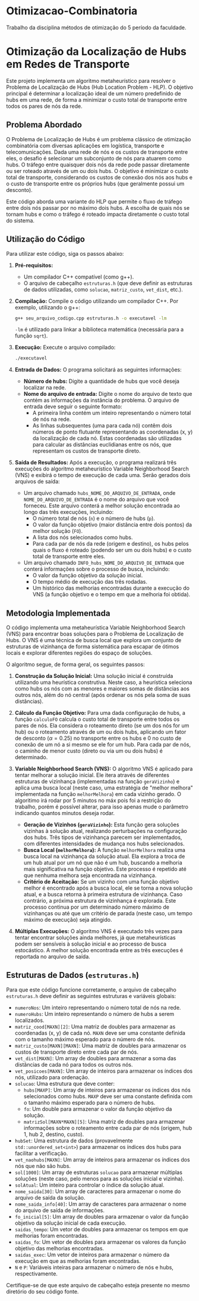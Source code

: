 # Otimizacao-Combinatoria
Trabalho da disciplina métodos de otimização do 5 período da faculdade.

# Otimização da Localização de Hubs em Redes de Transporte

Este projeto implementa um algoritmo metaheurístico para resolver o Problema de Localização de Hubs (Hub Location Problem - HLP). O objetivo principal é determinar a localização ideal de um número predefinido de hubs em uma rede, de forma a minimizar o custo total de transporte entre todos os pares de nós da rede.

## Problema Abordado

O Problema de Localização de Hubs é um problema clássico de otimização combinatória com diversas aplicações em logística, transporte e telecomunicações. Dada uma rede de nós e os custos de transporte entre eles, o desafio é selecionar um subconjunto de nós para atuarem como hubs. O tráfego entre quaisquer dois nós da rede pode passar diretamente ou ser roteado através de um ou dois hubs. O objetivo é minimizar o custo total de transporte, considerando os custos de conexão dos nós aos hubs e o custo de transporte entre os próprios hubs (que geralmente possui um desconto).

Este código aborda uma variante do HLP que permite o fluxo de tráfego entre dois nós passar por no máximo dois hubs. A escolha de quais nós se tornam hubs e como o tráfego é roteado impacta diretamente o custo total do sistema.

## Utilização do Código

Para utilizar este código, siga os passos abaixo:

1.  **Pré-requisitos:**
    * Um compilador C++ compatível (como g++).
    * O arquivo de cabeçalho `estruturas.h` (que deve definir as estruturas de dados utilizadas, como `solucao`, `matriz_custo`, `vet_dist`, etc.).

2.  **Compilação:**
    Compile o código utilizando um compilador C++. Por exemplo, utilizando o g++:

    ```bash
    g++ seu_arquivo_codigo.cpp estruturas.h -o executavel -lm
    ```

    `-lm` é utilizado para linkar a biblioteca matemática (necessária para a função `sqrt`).

3.  **Execução:**
    Execute o arquivo compilado:

    ```bash
    ./executavel
    ```

4.  **Entrada de Dados:**
    O programa solicitará as seguintes informações:
    * **Número de hubs:** Digite a quantidade de hubs que você deseja localizar na rede.
    * **Nome do arquivo de entrada:** Digite o nome do arquivo de texto que contém as informações da instância do problema. O arquivo de entrada deve seguir o seguinte formato:
        * A primeira linha contém um inteiro representando o número total de nós na rede.
        * As linhas subsequentes (uma para cada nó) contêm dois números de ponto flutuante representando as coordenadas (x, y) da localização de cada nó. Estas coordenadas são utilizadas para calcular as distâncias euclidianas entre os nós, que representam os custos de transporte direto.

5.  **Saída de Resultados:**
    Após a execução, o programa realizará três execuções do algoritmo metaheurístico Variable Neighborhood Search (VNS) e exibirá o tempo de execução de cada uma. Serão gerados dois arquivos de saída:
    * Um arquivo chamado `hubs_NOME_DO_ARQUIVO_DE_ENTRADA`, onde `NOME_DO_ARQUIVO_DE_ENTRADA` é o nome do arquivo que você forneceu. Este arquivo conterá a melhor solução encontrada ao longo das três execuções, incluindo:
        * O número total de nós (`n`) e o número de hubs (`p`).
        * O valor da função objetivo (maior distância entre dois pontos) da melhor solução (`FO`).
        * A lista dos nós selecionados como hubs.
        * Para cada par de nós da rede (origem e destino), os hubs pelos quais o fluxo é roteado (podendo ser um ou dois hubs) e o custo total de transporte entre eles.
    * Um arquivo chamado `INFO_hubs_NOME_DO_ARQUIVO_DE_ENTRADA` que conterá informações sobre o processo de busca, incluindo:
        * O valor da função objetivo da solução inicial.
        * O tempo médio de execução das três rodadas.
        * Um histórico das melhorias encontradas durante a execução do VNS (a função objetivo e o tempo em que a melhoria foi obtida).

## Metodologia Implementada

O código implementa uma metaheurística Variable Neighborhood Search (VNS) para encontrar boas soluções para o Problema de Localização de Hubs. O VNS é uma técnica de busca local que explora um conjunto de estruturas de vizinhança de forma sistemática para escapar de ótimos locais e explorar diferentes regiões do espaço de soluções.

O algoritmo segue, de forma geral, os seguintes passos:

1.  **Construção da Solução Inicial:** Uma solução inicial é construída utilizando uma heurística construtiva. Neste caso, a heurística seleciona como hubs os nós com as menores e maiores somas de distâncias aos outros nós, além do nó central (após ordenar os nós pela soma de suas distâncias).

2.  **Cálculo da Função Objetivo:** Para uma dada configuração de hubs, a função `calculoFO` calcula o custo total de transporte entre todos os pares de nós. Ela considera o roteamento direto (se um dos nós for um hub) ou o roteamento através de um ou dois hubs, aplicando um fator de desconto ($\alpha = 0.25$) no transporte entre os hubs e 0 no custo de conexão de um nó a si mesmo se ele for um hub. Para cada par de nós, o caminho de menor custo (direto ou via um ou dois hubs) é determinado.

3.  **Variable Neighborhood Search (VNS):** O algoritmo VNS é aplicado para tentar melhorar a solução inicial. Ele itera através de diferentes estruturas de vizinhança (implementadas na função `geraVizinho`) e aplica uma busca local (neste caso, uma estratégia de "melhor melhora" implementada na função `melhorMelhora`) em cada vizinho gerado. O algoritimo irá rodar por 5 minutos no máx pois foi a restrição do trabalho, porém é possível alterar, para isso apenas mude o parâmetro indicando quantos minutos deseja rodar.
    * **Geração de Vizinhos (`geraVizinho`):** Esta função gera soluções vizinhas à solução atual, realizando perturbações na configuração dos hubs. Três tipos de vizinhança parecem ser implementados, com diferentes intensidades de mudança nos hubs selecionados.
    * **Busca Local (`melhorMelhora`):** A função `melhorMelhora` realiza uma busca local na vizinhança da solução atual. Ela explora a troca de um hub atual por um nó que não é um hub, buscando a melhoria mais significativa na função objetivo. Este processo é repetido até que nenhuma melhora seja encontrada na vizinhança.
    * **Critério de Aceitação:** Se um vizinho com uma função objetivo melhor é encontrado após a busca local, ele se torna a nova solução atual, e a busca retorna à primeira estrutura de vizinhança. Caso contrário, a próxima estrutura de vizinhança é explorada. Este processo continua por um determinado número máximo de vizinhanças ou até que um critério de parada (neste caso, um tempo máximo de execução) seja atingido.

4.  **Múltiplas Execuções:** O algoritmo VNS é executado três vezes para tentar encontrar soluções ainda melhores, já que metaheurísticas podem ser sensíveis à solução inicial e ao processo de busca estocástico. A melhor solução encontrada entre as três execuções é reportada no arquivo de saída.

## Estruturas de Dados (`estruturas.h`)

Para que este código funcione corretamente, o arquivo de cabeçalho `estruturas.h` deve definir as seguintes estruturas e variáveis globais:

* `numeroNos`: Um inteiro representando o número total de nós na rede.
* `numeroHubs`: Um inteiro representando o número de hubs a serem localizados.
* `matriz_cood[MAXN][2]`: Uma matriz de doubles para armazenar as coordenadas (x, y) de cada nó. `MAXN` deve ser uma constante definida com o tamanho máximo esperado para o número de nós.
* `matriz_custo[MAXN][MAXN]`: Uma matriz de doubles para armazenar os custos de transporte direto entre cada par de nós.
* `vet_dist[MAXN]`: Um array de doubles para armazenar a soma das distâncias de cada nó para todos os outros nós.
* `vet_posicoes[MAXN]`: Um array de inteiros para armazenar os índices dos nós, utilizado para ordenação.
* `solucao`: Uma estrutura que deve conter:
    * `hubs[MAXP]`: Um array de inteiros para armazenar os índices dos nós selecionados como hubs. `MAXP` deve ser uma constante definida com o tamanho máximo esperado para o número de hubs.
    * `fo`: Um double para armazenar o valor da função objetivo da solução.
    * `matrizSol[MAXN*MAXN][5]`: Uma matriz de doubles para armazenar informações sobre o roteamento entre cada par de nós (origem, hub 1, hub 2, destino, custo).
* `hubSet`: Uma estrutura de dados (provavelmente `std::unordered_set<int>`) para armazenar os índices dos hubs para facilitar a verificação.
* `vet_naohubs[MAXN]`: Um array de inteiros para armazenar os índices dos nós que não são hubs.
* `sol[1000]`: Um array de estruturas `solucao` para armazenar múltiplas soluções (neste caso, pelo menos para as soluções inicial e vizinha).
* `solAtual`: Um inteiro para controlar o índice da solução atual.
* `nome_saida[30]`: Um array de caracteres para armazenar o nome do arquivo de saída da solução.
* `nome_saida_info[40]`: Um array de caracteres para armazenar o nome do arquivo de saída de informações.
* `fo_inicial[5]`: Um array de doubles para armazenar o valor da função objetivo da solução inicial de cada execução.
* `saidas_tempo`: Um vetor de doubles para armazenar os tempos em que melhorias foram encontradas.
* `saidas_fo`: Um vetor de doubles para armazenar os valores da função objetivo das melhorias encontradas.
* `saidas_exec`: Um vetor de inteiros para armazenar o número da execução em que as melhorias foram encontradas.
* `N` e `P`: Variáveis inteiras para armazenar o número de nós e hubs, respectivamente.

Certifique-se de que este arquivo de cabeçalho esteja presente no mesmo diretório do seu código fonte. 
